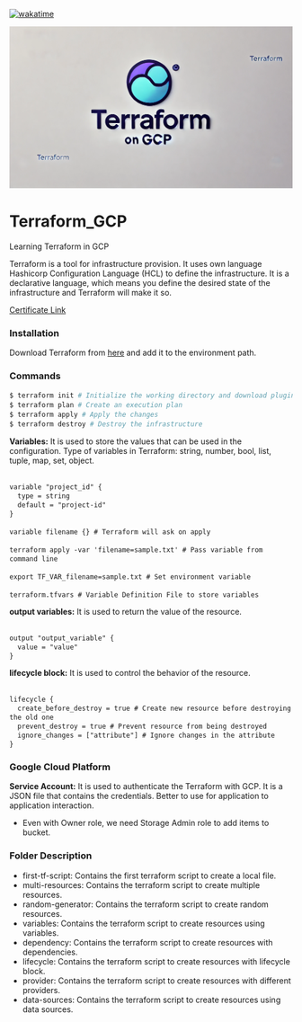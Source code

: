 [![wakatime](https://wakatime.com/badge/user/d9585be0-a800-4e7a-9c42-e2fb31c12a87/project/9fe2f7c3-00ea-4fda-83fc-7371866b9ce2.svg)](https://wakatime.com/badge/user/d9585be0-a800-4e7a-9c42-e2fb31c12a87/project/9fe2f7c3-00ea-4fda-83fc-7371866b9ce2)

![Image_Logo](https://github.com/TDeepanshPandey/Terraform_GCP/blob/main/Terraform%20on%20GCP%20Logo.png)
# Terraform_GCP

Learning Terraform in GCP

Terraform is a tool for infrastructure provision. It uses own language Hashicorp Configuration Language (HCL) to define the infrastructure. It is a declarative language, which means you define the desired state of the infrastructure and Terraform will make it so.

[Certificate Link](https://www.udemy.com/certificate/UC-5d26bb86-d78e-4d43-b54f-53196ebe454b/)

### Installation

Download Terraform from [here](https://www.terraform.io/downloads.html) and add it to the environment path.

### Commands

```sh
$ terraform init # Initialize the working directory and download plugins
$ terraform plan # Create an execution plan
$ terraform apply # Apply the changes
$ terraform destroy # Destroy the infrastructure
```

**Variables:** It is used to store the values that can be used in the configuration. Type of variables in Terraform: string, number, bool, list, tuple, map, set, object.

```hcl

variable "project_id" {
  type = string
  default = "project-id"
}

variable filename {} # Terraform will ask on apply

terraform apply -var 'filename=sample.txt' # Pass variable from command line

export TF_VAR_filename=sample.txt # Set environment variable

terraform.tfvars # Variable Definition File to store variables 

```

**output variables:** It is used to return the value of the resource.

```hcl  

output "output_variable" {
  value = "value"
}

```

**lifecycle block:** It is used to control the behavior of the resource.

```hcl

lifecycle {
  create_before_destroy = true # Create new resource before destroying the old one
  prevent_destroy = true # Prevent resource from being destroyed
  ignore_changes = ["attribute"] # Ignore changes in the attribute
}

```

### Google Cloud Platform

**Service Account:** It is used to authenticate the Terraform with GCP. It is a JSON file that contains the credentials. Better to use for application to application interaction.

- Even with Owner role, we need Storage Admin role to add items to bucket.


### Folder Description
- first-tf-script: Contains the first terraform script to create a local file.
- multi-resources: Contains the terraform script to create multiple resources.
- random-generator: Contains the terraform script to create random resources.
- variables: Contains the terraform script to create resources using variables.
- dependency: Contains the terraform script to create resources with dependencies.
- lifecycle: Contains the terraform script to create resources with lifecycle block.
- provider: Contains the terraform script to create resources with different providers.
- data-sources: Contains the terraform script to create resources using data sources.
